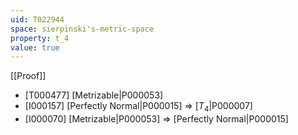 ```yaml
---
uid: T022944
space: sierpinski's-metric-space
property: t_4
value: true
---
```

[[Proof]]

* [T000477] [Metrizable|P000053]
* [I000157] [Perfectly Normal|P000015] => [$T_4$|P000007]
* [I000070] [Metrizable|P000053] => [Perfectly Normal|P000015]

